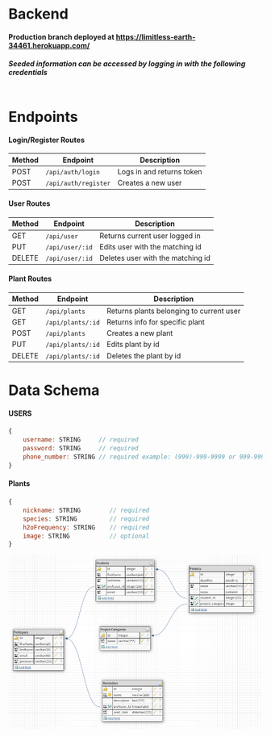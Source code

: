 # Backend
#### Production branch deployed at https://limitless-earth-34461.herokuapp.com/
##### Seeded information can be accessed by logging in with the following credentials
```

```

# Endpoints

#### Login/Register Routes

| Method | Endpoint                |  Description                                  |
| ------ | ----------------------- |  -------------------------------------------- |
| POST   | `/api/auth/login`       |  Logs in and returns token                    |
| POST   | `/api/auth/register`    |  Creates a new user                           |


#### User Routes

| Method | Endpoint                 |  Description                                                                         |
| ------ | ------------------------ |  ----------------------------------------------------------------------------------- |
| GET    | `/api/user`              |  Returns current user logged in               |
| PUT    | `/api/user/:id`          |  Edits user with the matching id              |
| DELETE | `/api/user/:id`          |  Deletes user with the matching id            |

#### Plant Routes

| Method | Endpoint                     |  Description                                                                       |
| ------ | -----------------------      |  --------------------------------------------------------------------------------- |
| GET    | `/api/plants`              |  Returns plants belonging to current user |
| GET    | `/api/plants/:id`          |  Returns info for specific plant          |
| POST   | `/api/plants`              |  Creates a new plant                      |
| PUT    | `/api/plants/:id`          |  Edits plant by id                        |
| DELETE | `/api/plants/:id`          |  Deletes the plant by id                  |

# Data Schema

#### USERS
```js
{
    username: STRING     // required
    password: STRING     // required
    phone_number: STRING // required example: (999)-999-9999 or 999-999-9999
}
```
#### Plants
```js
{
    nickname: STRING        // required
    species: STRING         // required
    h2oFrequency: STRING    // required
    image: STRING           // optional
}
```
![alt text](https://github.com/BW-Better-Professor-App1/Backend/blob/master/betterprofessor_dbdesign.png "Better Professor Database Design")
